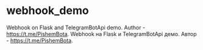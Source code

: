 # webhook_demo
Webhook on Flask and TelegramBotApi demo. Author - https://t.me/PishemBota. Webhook на Flask и TelegramBotApi демо. Автор - https://t.me/PishemBota.

